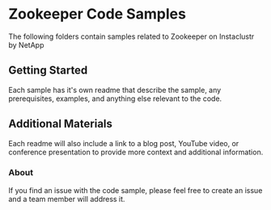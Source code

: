 # Zookeeper Code Samples

The following folders contain samples related to Zookeeper on Instaclustr by NetApp

## Getting Started

Each sample has it's own readme that describe the sample, any prerequisites, examples, and anything else relevant to the code.


## Additional Materials
Each readme will also include a link to a blog post, YouTube video, or conference presentation to provide more context and additional information.

### About

If you find an issue with the code sample, please feel free to create an issue and a team member will address it. 



